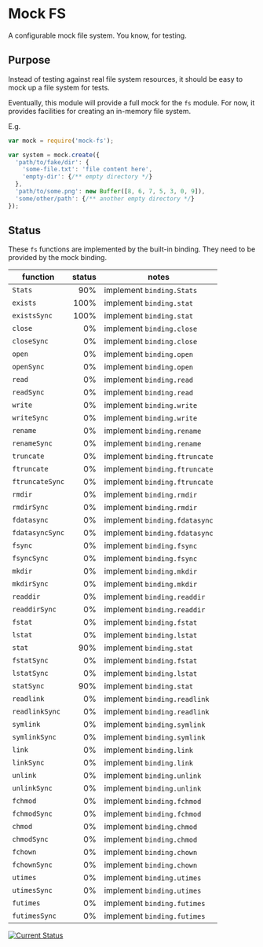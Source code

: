 # Mock FS

A configurable mock file system.  You know, for testing.

## Purpose

Instead of testing against real file system resources, it should be easy to mock up a file system for tests.

Eventually, this module will provide a full mock for the `fs` module.  For now, it provides facilities for creating an in-memory file system.

E.g.

```js
var mock = require('mock-fs');

var system = mock.create({
  'path/to/fake/dir': {
    'some-file.txt': 'file content here',
    'empty-dir': {/** empty directory */}
  },
  'path/to/some.png': new Buffer([8, 6, 7, 5, 3, 0, 9]),
  'some/other/path': {/** another empty directory */}
});
```

## Status

These `fs` functions are implemented by the built-in binding.  They need to be provided by the mock binding.

| function        | status | notes |
|-----------------|-------:|-------|
| `Stats`         |    90% | implement `binding.Stats` |
| `exists`        |   100% | implement `binding.stat` |
| `existsSync`    |   100% | implement `binding.stat` |
| `close`         |     0% | implement `binding.close` |
| `closeSync`     |     0% | implement `binding.close` |
| `open`          |     0% | implement `binding.open` |
| `openSync`      |     0% | implement `binding.open` |
| `read`          |     0% | implement `binding.read` |
| `readSync`      |     0% | implement `binding.read` |
| `write`         |     0% | implement `binding.write` |
| `writeSync`     |     0% | implement `binding.write` |
| `rename`        |     0% | implement `binding.rename` |
| `renameSync`    |     0% | implement `binding.rename` |
| `truncate`      |     0% | implement `binding.ftruncate` |
| `ftruncate`     |     0% | implement `binding.ftruncate` |
| `ftruncateSync` |     0% | implement `binding.ftruncate` |
| `rmdir`         |     0% | implement `binding.rmdir` |
| `rmdirSync`     |     0% | implement `binding.rmdir` |
| `fdatasync`     |     0% | implement `binding.fdatasync` |
| `fdatasyncSync` |     0% | implement `binding.fdatasync` |
| `fsync`         |     0% | implement `binding.fsync` |
| `fsyncSync`     |     0% | implement `binding.fsync` |
| `mkdir`         |     0% | implement `binding.mkdir` |
| `mkdirSync`     |     0% | implement `binding.mkdir` |
| `readdir`       |     0% | implement `binding.readdir` |
| `readdirSync`   |     0% | implement `binding.readdir` |
| `fstat`         |     0% | implement `binding.fstat` |
| `lstat`         |     0% | implement `binding.lstat` |
| `stat`          |    90% | implement `binding.stat` |
| `fstatSync`     |     0% | implement `binding.fstat` |
| `lstatSync`     |     0% | implement `binding.lstat` |
| `statSync`      |    90% | implement `binding.stat` |
| `readlink`      |     0% | implement `binding.readlink` |
| `readlinkSync`  |     0% | implement `binding.readlink` |
| `symlink`       |     0% | implement `binding.symlink` |
| `symlinkSync`   |     0% | implement `binding.symlink` |
| `link`          |     0% | implement `binding.link` |
| `linkSync`      |     0% | implement `binding.link` |
| `unlink`        |     0% | implement `binding.unlink` |
| `unlinkSync`    |     0% | implement `binding.unlink` |
| `fchmod`        |     0% | implement `binding.fchmod` |
| `fchmodSync`    |     0% | implement `binding.fchmod` |
| `chmod`         |     0% | implement `binding.chmod` |
| `chmodSync`     |     0% | implement `binding.chmod` |
| `fchown`        |     0% | implement `binding.chown` |
| `fchownSync`    |     0% | implement `binding.chown` |
| `utimes`        |     0% | implement `binding.utimes` |
| `utimesSync`    |     0% | implement `binding.utimes` |
| `futimes`       |     0% | implement `binding.futimes` |
| `futimesSync`   |     0% | implement `binding.futimes` |

[![Current Status](https://secure.travis-ci.org/tschaub/mock-fs.png?branch=master)](https://travis-ci.org/tschaub/mock-fs)

